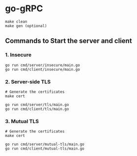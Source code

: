 # go-gRPC

```
make clean
make gen (optional)
```
## Commands to Start the server and client

### 1. Insecure
```
go run cmd/server/insecure/main.go
go run cmd/client/insecure/main.go
```

### 2. Server-side TLS
```
# Generate the certificates
make cert

go run cmd/server/tls/main.go
go run cmd/client/tls/main.go
```

###  3. Mutual TLS
```
# Generate the certificates
make cert

go run cmd/server/mutual-tls/main.go
go run cmd/client/mutual-tls/main.go
```